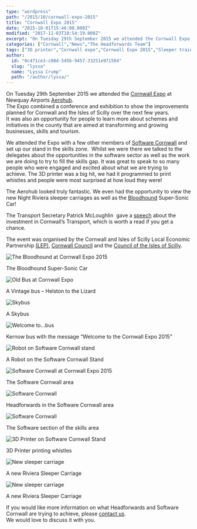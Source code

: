 ```yaml
---
type: "wordpress"
path: "/2015/10/cornwall-expo-2015"
title: "Cornwall Expo 2015"
date: "2015-10-01T15:46:00.000Z"
modified: "2017-11-03T10:54:19.000Z"
excerpt: "On Tuesday 29th September 2015 we attended the Cornwall Expo at Newquay Airports Aerohub. The Expo combined a conference and exhibition to show the improvements planned for Cornwall and the Isles of Scilly over the next few years. It was also an opportunity for people to learn more about schemes and initiatives in the county that …"
categories: ["Cornwall","News","The Headforwards Team"]
tags: ["3D printer","Cornwall expo","Cornwall Expo 2015","Sleeper train","Software Cornwall"]
author:
  id: "0c471ce3-c08d-545b-9457-33251e971504"
  slug: "lyssa"
  name: "Lyssa Crump"
  path: "/author/lyssa/"
---
```

On Tuesday 29th September 2015 we attended the [Cornwall Expo](http://www.ciosgrowthhub.com/news/article/13/2015/08/07/cornwall-expo-2015) at Newquay Airports [Aerohub](http://www.aerohub.co.uk/).  
The Expo combined a conference and exhibition to show the improvements planned for Cornwall and the Isles of Scilly over the next few years.  
It was also an opportunity for people to learn more about schemes and initiatives in the county that are aimed at transforming and growing businesses, skills and tourism.

We attended the Expo with a few other members of [Software Cornwall](http://www.softwarecornwall.org/) and set up our stand in the skills zone.  Whilst we were there we talked to the delegates about the opportunities in the software sector as well as the work we are doing to try to fill the skills gap. It was great to speak to so many people who were engaged and excited about what we are trying to achieve. The 3D printer was a big hit, we had it programmed to print whistles and people were most surprised at how loud they were!

The Aerohub looked truly fantastic. We even had the opportunity to view the new Night Riviera sleeper carriages as well as the [Bloodhound](http://www.bloodhoundssc.com/) Super-Sonic Car!

The Transport Secretary Patrick McLoughlin  gave a [speech](https://www.gov.uk/government/speeches/cornwall-expo-2015) about the investment in Cornwall’s Transport, which is worth a read if you get a chance.

The event was organised by the Cornwall and Isles of Scilly Local Economic Partnership [(LEP)](http://www.cioslep.com/), [Cornwall Council](http://www.cornwall.gov.uk/) and the [Council of the Isles of Scilly](http://www.scilly.gov.uk/).


<section class="gallery">


![The Bloodhound at Cornwall Expo 2015 ](/wp-content/uploads/2015/10/Bloodhound_at_Cornwall_Expo.jpeg)

</section>



The Bloodhound Super-Sonic Car


<section class="gallery">


![Old Bus at Cornwall Expo](/wp-content/uploads/2015/10/Helston_Lizard_bus.jpeg)

</section>



A Vintage bus – Helston to the Lizard


<section class="gallery">


![Skybus](/wp-content/uploads/2015/10/Skybus-at-Cornwall-Expo-2015.jpeg)

</section>



A Skybus


<section class="gallery">


![Welcome to...bus](/wp-content/uploads/2015/10/Welcome_bus.jpeg)

</section>



Kernow bus with the message “Welcome to the Cornwall Expo 2015”


<section class="gallery">


![Robot on Software Cornwall stand ](/wp-content/uploads/2015/10/Robot.jpg)

</section>



A Robot on the Software Cornwall Stand


<section class="gallery">


![Software Cornwall at Cornwall Expo 2015](/wp-content/uploads/2015/10/Skills_zone.jpeg)

</section>



The Software Cornwall area


<section class="gallery">


![Software Cornwall ](/wp-content/uploads/2015/10/Software-Cornwall-stands.jpeg)

</section>



Headforwards in the Software Cornwall area


<section class="gallery">


![Software Cornwall ](/wp-content/uploads/2015/10/Software_cornwall_stands.jpeg)

</section>



The Software section of the skills area


<section class="gallery">


![3D Printer on Software Cornwall Stand ](/wp-content/uploads/2015/10/3D_Printer.jpeg)

</section>



3D Printer printing whistles


<section class="gallery">


![New sleeper carriage](/wp-content/uploads/2015/10/Sleeper_Carridge-.jpeg)

</section>



A new Riviera Sleeper Carriage


<section class="gallery">


![New sleeper carriage](/wp-content/uploads/2015/10/Sleeper_Cornwall_Expo.jpeg)

</section>



A new Riviera Sleeper Carriage

If you would like more information on what Headforwards and Software Cornwall are trying to achieve, please [contact us](http://www.headforwards.com/contactus/).  
We would love to discuss it with you.